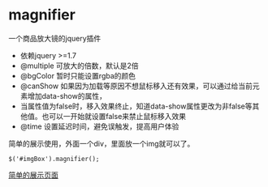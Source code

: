 # magnifier
一个商品放大镜的jquery插件
 * 依赖jquery >=1.7
 * @multiple 可放大的倍数，默认是2倍
 * @bgColor 暂时只能设置rgba的颜色
 * @canShow 如果因为加载等原因不想鼠标移入还有效果，可以通过给当前元素增加data-show的属性，
 * 当属性值为false时，移入效果终止，知道data-show属性更改为非false等其他值。也可以一开始就设置false来禁止鼠标移入效果
 * @time 设置延迟时间，避免误触发，提高用户体验
 
 简单的展示使用，外面一个div，里面放一个img就可以了。
 ```
 $('#imgBox').magnifier();
 ```
 [简单的展示页面](https://qiqihaobenben.github.io/dataexchange/index.html)
